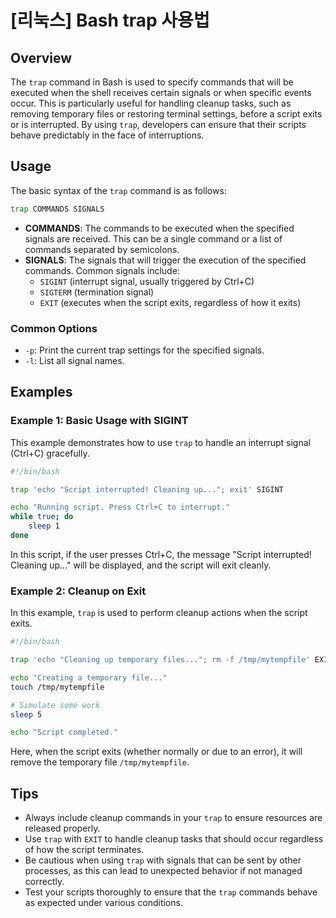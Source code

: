 # [리눅스] Bash trap 사용법

## Overview
The `trap` command in Bash is used to specify commands that will be executed when the shell receives certain signals or when specific events occur. This is particularly useful for handling cleanup tasks, such as removing temporary files or restoring terminal settings, before a script exits or is interrupted. By using `trap`, developers can ensure that their scripts behave predictably in the face of interruptions.

## Usage
The basic syntax of the `trap` command is as follows:

```bash
trap COMMANDS SIGNALS
```

- **COMMANDS**: The commands to be executed when the specified signals are received. This can be a single command or a list of commands separated by semicolons.
- **SIGNALS**: The signals that will trigger the execution of the specified commands. Common signals include:
  - `SIGINT` (interrupt signal, usually triggered by Ctrl+C)
  - `SIGTERM` (termination signal)
  - `EXIT` (executes when the script exits, regardless of how it exits)

### Common Options
- `-p`: Print the current trap settings for the specified signals.
- `-l`: List all signal names.

## Examples

### Example 1: Basic Usage with SIGINT
This example demonstrates how to use `trap` to handle an interrupt signal (Ctrl+C) gracefully.

```bash
#!/bin/bash

trap 'echo "Script interrupted! Cleaning up..."; exit' SIGINT

echo "Running script. Press Ctrl+C to interrupt."
while true; do
    sleep 1
done
```

In this script, if the user presses Ctrl+C, the message "Script interrupted! Cleaning up..." will be displayed, and the script will exit cleanly.

### Example 2: Cleanup on Exit
In this example, `trap` is used to perform cleanup actions when the script exits.

```bash
#!/bin/bash

trap 'echo "Cleaning up temporary files..."; rm -f /tmp/mytempfile' EXIT

echo "Creating a temporary file..."
touch /tmp/mytempfile

# Simulate some work
sleep 5

echo "Script completed."
```

Here, when the script exits (whether normally or due to an error), it will remove the temporary file `/tmp/mytempfile`.

## Tips
- Always include cleanup commands in your `trap` to ensure resources are released properly.
- Use `trap` with `EXIT` to handle cleanup tasks that should occur regardless of how the script terminates.
- Be cautious when using `trap` with signals that can be sent by other processes, as this can lead to unexpected behavior if not managed correctly.
- Test your scripts thoroughly to ensure that the `trap` commands behave as expected under various conditions.